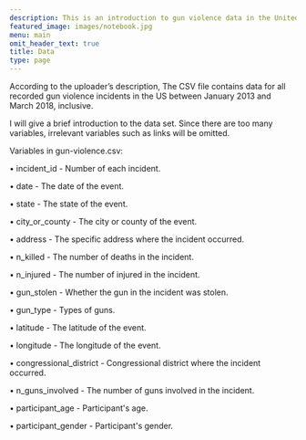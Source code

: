 ```yaml
---
description: This is an introduction to gun violence data in the United States.
featured_image: images/notebook.jpg
menu: main
omit_header_text: true
title: Data
type: page
---
```



According to the uploader’s description, The CSV file contains data for all recorded gun violence incidents in the US between January 2013 and March 2018, inclusive.

I will give a brief introduction to the data set. Since there are too many variables, irrelevant variables such as links will be omitted.

Variables in gun-violence.csv:

• incident_id - Number of each incident.

• date - The date of the event.

• state - The state of the event.

• city_or_county - The city or county of the event.

• address - The specific address where the incident occurred.

• n_killed - The number of deaths in the incident.

• n_injured - The number of injured in the incident.

• gun_stolen - Whether the gun in the incident was stolen.

• gun_type - Types of guns.

• latitude - The latitude of the event.

• longitude - The longitude of the event.

• congressional_district - Congressional district where the incident occurred.

• n_guns_involved - The number of guns involved in the incident.

• participant_age - Participant's age.

• participant_gender - Participant's gender.